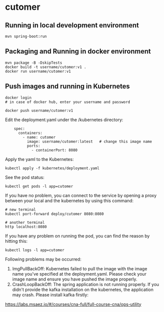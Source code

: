 # cutomer

## Running in local development environment

```
mvn spring-boot:run
```

## Packaging and Running in docker environment

```
mvn package -B -DskipTests
docker build -t username/cutomer:v1 .
docker run username/cutomer:v1
```

## Push images and running in Kubernetes

```
docker login 
# in case of docker hub, enter your username and password

docker push username/cutomer:v1
```

Edit the deployment.yaml under the /kubernetes directory:
```
    spec:
      containers:
        - name: cutomer
          image: username/cutomer:latest   # change this image name
          ports:
            - containerPort: 8080

```

Apply the yaml to the Kubernetes:
```
kubectl apply -f kubernetes/deployment.yaml
```

See the pod status:
```
kubectl get pods -l app=cutomer
```

If you have no problem, you can connect to the service by opening a proxy between your local and the kubernetes by using this command:
```
# new terminal
kubectl port-forward deploy/cutomer 8080:8080

# another terminal
http localhost:8080
```

If you have any problem on running the pod, you can find the reason by hitting this:
```
kubectl logs -l app=cutomer
```

Following problems may be occurred:

1. ImgPullBackOff:  Kubernetes failed to pull the image with the image name you've specified at the deployment.yaml. Please check your image name and ensure you have pushed the image properly.
1. CrashLoopBackOff: The spring application is not running properly. If you didn't provide the kafka installation on the kubernetes, the application may crash. Please install kafka firstly:

https://labs.msaez.io/#/courses/cna-full/full-course-cna/ops-utility

